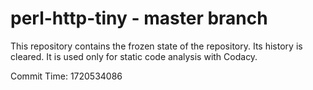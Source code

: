 # perl-http-tiny - master branch

This repository contains the frozen state of the repository.
Its history is cleared. It is used only for static code
analysis with Codacy.

Commit Time: 1720534086